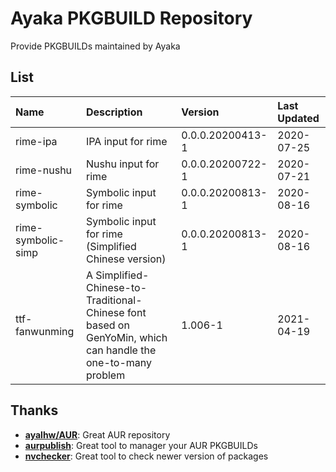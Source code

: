 # Ayaka PKGBUILD Repository

Provide PKGBUILDs maintained by Ayaka

## List

| Name | Description | Version | Last Updated |
| :- | :- | :- | :- |
| rime-ipa | IPA input for rime | 0.0.0.20200413-1 | 2020-07-25 |
| rime-nushu | Nushu input for rime | 0.0.0.20200722-1 | 2020-07-21 |
| rime-symbolic | Symbolic input for rime | 0.0.0.20200813-1 | 2020-08-16 |
| rime-symbolic-simp | Symbolic input for rime (Simplified Chinese version) | 0.0.0.20200813-1 | 2020-08-16 |
| ttf-fanwunming | A Simplified-Chinese-to-Traditional-Chinese font based on GenYoMin, which can handle the one-to-many problem | 1.006-1 | 2021-04-19 |

## Thanks

- **[ayalhw/AUR](https://github.com/ayalhw/AUR)**: Great AUR repository
- **[aurpublish](https://github.com/eli-schwartz/aurpublish)**: Great tool to manager your AUR PKGBUILDs
- **[nvchecker](https://github.com/lilydjwg/nvchecker)**: Great tool to check newer version of packages
